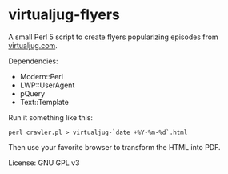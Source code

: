# virtualjug-flyers

A small Perl 5 script to create flyers popularizing episodes from [virtualjug.com](http://virtualjug.com/).

Dependencies:

- Modern::Perl
- LWP::UserAgent
- pQuery
- Text::Template

Run it something like this:

    perl crawler.pl > virtualjug-`date +%Y-%m-%d`.html

Then use your favorite browser to transform the HTML into PDF.

License: GNU GPL v3

